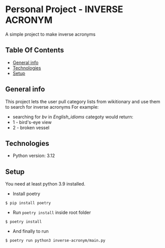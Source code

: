 Personal Project - INVERSE ACRONYM
============================
A simple project to make inverse acronyms


Table Of Contents
----------------------------
+ [General info](#general-info)
+ [Technologies](#technologies)
+ [Setup](#setup)

## General info
This project lets the user pull category lists from wikitionary and use them to search for inverse acronyms
For example:
- searching for *bv* in *English_idioms* categoty would return:
- 1 - bird's-eye view
- 2 - broken vessel

## Technologies
* Python version: 3.12


## Setup
You need at least python 3.9 installed.
+ Install poetry
```
$ pip install poetry
```
+ Run ```poetry install``` inside root folder
```
$ poetry install 
```
+ And finally to run
```
$ poetry run python3 inverse-acronym/main.py
```
